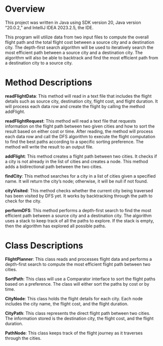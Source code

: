 # Overview
This project was written in Java using SDK version 20, Java version “20.0.2,” and IntelliJ IDEA
2023.2.5, the IDE.

This program will utilize data from two input files to compute the overall flight path and the total
flight cost between a source city and a destination city. The depth-first search algorithm will be
used to iteratively search the most efficient path between a source city and a destination city.
The algorithm will also be able to backtrack and find the most efficient path from a destination
city to a source city.

# Method Descriptions
**readFlightData**: This method will read in a text file that includes the flight details such as source
city, destination city, flight cost, and flight duration. It will process each data row and create the
flight by calling the method addFlight. 

**readFlightRequest**: This method will read a text file that requests information on the flight path
between two given cities and how to sort the result based on either cost or time. After reading,
the method will process each data row and call the DFS algorithm to execute the flight
computation to find the best paths according to a specific sorting preference. The method will
write the result to an output file.

**addFlight**: This method creates a flight path between two cities. It checks if a city is not already
in the list of cities and creates a node. This method adds a bidirectional path between the two
cities.

**findCity**: This method searches for a city in a list of cities given a specified name. It will return
the city’s node; otherwise, it will be null if not found.

**cityVisited**: This method checks whether the current city being traversed has been visited by
DFS yet. It works by backtracking through the path to check for the city.

**performDFS**: This method performs a depth-first search to find the most efficient path between
a source city and a destination city. The algorithm uses a stack to keep track of all the paths to
explore. If the stack is empty, then the algorithm has explored all possible paths.

# Class Descriptions
**FlightPlanner**: This class reads and processes flight data and performs a depth-first search to
compute the most efficient flight path between two cities.

**SortPath**: This class will use a Comparator interface to sort the flight paths based on a
preference. The class will either sort the paths by cost or by time.

**CityNode**: This class holds the flight details for each city. Each node includes the city name, the
flight cost, and the flight duration.

**CityPath**: This class represents the direct flight path between two cities. The information stored
is the destination city, the flight cost, and the flight duration.

**PathNode**: This class keeps track of the flight journey as it traverses through the cities.

